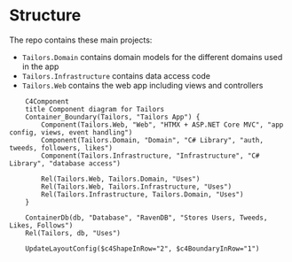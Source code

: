 # Structure

The repo contains these main projects:

* `Tailors.Domain` contains domain models for the different domains used in the app
* `Tailors.Infrastructure` contains data access code
* `Tailors.Web` contains the web app including views and controllers

```mermaid
    C4Component
    title Component diagram for Tailors
    Container_Boundary(Tailors, "Tailors App") {
        Component(Tailors.Web, "Web", "HTMX + ASP.NET Core MVC", "app config, views, event handling")
        Component(Tailors.Domain, "Domain", "C# Library", "auth, tweeds, followers, likes")
        Component(Tailors.Infrastructure, "Infrastructure", "C# Library", "database access")

        Rel(Tailors.Web, Tailors.Domain, "Uses")
        Rel(Tailors.Web, Tailors.Infrastructure, "Uses")
        Rel(Tailors.Infrastructure, Tailors.Domain, "Uses")
    }

    ContainerDb(db, "Database", "RavenDB", "Stores Users, Tweeds, Likes, Follows")
    Rel(Tailors, db, "Uses")
    
    UpdateLayoutConfig($c4ShapeInRow="2", $c4BoundaryInRow="1")
```
